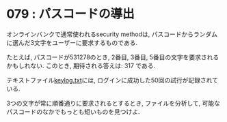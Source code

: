 # 079 : パスコードの導出

オンラインバンクで通常使われるsecurity methodは, パスコードからランダムに選んだ3文字をユーザーに要求するものである.

たとえば, パスコードが531278のとき, 2番目, 3番目, 5番目の文字を要求されるかもしれない. このとき, 期待される答えは: 317 である.

テキストファイル[keylog.txt](https://projecteuler.net/project/resources/p079\_keylog.txt)には, ログインに成功した50回の試行が記録されている.

3つの文字が常に順番通りに要求されるとするとき, ファイルを分析して, 可能なパスコードのなかでもっとも短いものを見つけよ.
